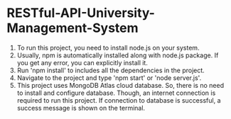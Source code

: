 # RESTful-API-University-Management-System

1. To run this project, you need to install node.js on your system.
2. Usually, npm is automatically installed along with node.js package. If you get any error, you can explicitly install it. 
3. Run 'npm install' to includes all the dependencies in the project.
4. Navigate to the project and type 'npm start' or 'node server.js'.
5. This project uses MongoDB Atlas cloud database. So, there is no need to install and configure database. Though, an internet connection is required to run this project. If connection to database is successful, a success message is shown on the terminal.
